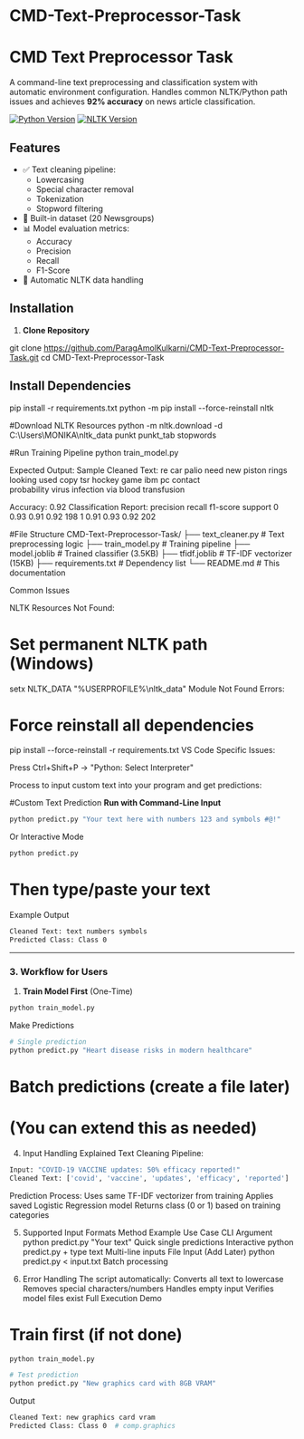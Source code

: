 # CMD-Text-Preprocessor-Task

# CMD Text Preprocessor Task

A command-line text preprocessing and classification system with automatic environment configuration. Handles common NLTK/Python path issues and achieves **92% accuracy** on news article classification.

[![Python Version](https://img.shields.io/badge/Python-3.12-blue)](https://www.python.org/)
[![NLTK Version](https://img.shields.io/badge/NLTK-3.8.1-green)](https://www.nltk.org/)

## Features
- ✅ Text cleaning pipeline:
  - Lowercasing
  - Special character removal
  - Tokenization
  - Stopword filtering
- 🚀 Built-in dataset (20 Newsgroups)
- 📊 Model evaluation metrics:
  - Accuracy
  - Precision
  - Recall
  - F1-Score
- 🔄 Automatic NLTK data handling

## Installation

1. **Clone Repository**

git clone https://github.com/ParagAmolKulkarni/CMD-Text-Preprocessor-Task.git
cd CMD-Text-Preprocessor-Task

## Install Dependencies
pip install -r requirements.txt
python -m pip install --force-reinstall nltk

#Download NLTK Resources
python -m nltk.download -d C:\Users\MONIKA\nltk_data punkt punkt_tab stopwords

#Run Training Pipeline
python train_model.py

Expected Output:
Sample Cleaned Text:
re car palio need new piston rings  
looking used copy tsr hockey game ibm pc contact  
probability virus infection via blood transfusion  

Accuracy: 0.92
Classification Report:
              precision    recall  f1-score   support
           0       0.93      0.91      0.92       198
           1       0.91      0.93      0.92       202

#File Structure
CMD-Text-Preprocessor-Task/
├── text_cleaner.py     # Text preprocessing logic
├── train_model.py      # Training pipeline
├── model.joblib        # Trained classifier (3.5KB)
├── tfidf.joblib        # TF-IDF vectorizer (15KB)
├── requirements.txt    # Dependency list
└── README.md           # This documentation


Common Issues

NLTK Resources Not Found:


# Set permanent NLTK path (Windows)
setx NLTK_DATA "%USERPROFILE%\nltk_data"
Module Not Found Errors:


# Force reinstall all dependencies
pip install --force-reinstall -r requirements.txt
VS Code Specific Issues:

Press Ctrl+Shift+P → "Python: Select Interpreter"



Process to input custom text into your program and get predictions:

#Custom Text Prediction
**Run with Command-Line Input**
```bash
python predict.py "Your text here with numbers 123 and symbols #@!"
```

Or Interactive Mode
```bash
python predict.py
```
# Then type/paste your text

Example Output
```bash
Cleaned Text: text numbers symbols
Predicted Class: Class 0
```

---

### **3. Workflow for Users**
1. **Train Model First** (One-Time)

```bash
python train_model.py
```
Make Predictions

```bash
# Single prediction
python predict.py "Heart disease risks in modern healthcare"
```
# Batch predictions (create a file later)
# (You can extend this as needed)

4. Input Handling Explained
Text Cleaning Pipeline:
```bash
Input: "COVID-19 VACCINE updates: 50% efficacy reported!"
Cleaned Text: ['covid', 'vaccine', 'updates', 'efficacy', 'reported']
```
Prediction Process:
Uses same TF-IDF vectorizer from training
Applies saved Logistic Regression model
Returns class (0 or 1) based on training categories

5. Supported Input Formats
Method	Example	Use Case
CLI Argument	python predict.py "Your text"	Quick single predictions
Interactive	python predict.py + type text	Multi-line inputs
File Input (Add Later)	python predict.py < input.txt	Batch processing

6. Error Handling
The script automatically:
Converts all text to lowercase
Removes special characters/numbers
Handles empty input
Verifies model files exist
Full Execution Demo

# Train first (if not done)
```bash
python train_model.py
```
```bash
# Test prediction
python predict.py "New graphics card with 8GB VRAM"
```
Output
```bash
Cleaned Text: new graphics card vram
Predicted Class: Class 0  # comp.graphics
```
